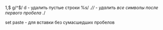 1,$ g/^$/ d - удалить пустые строки
%s/ .*// - удалить все символы после первого пробела .*/

set paste - для вставки без сумасшедших пробелов

